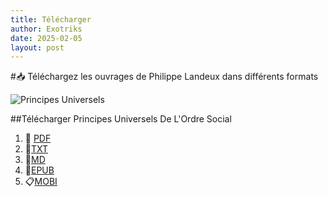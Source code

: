 ```yaml
---
title: Télécharger
author: Exotriks
date: 2025-02-05
layout: post
---
```


#:inbox_tray: Téléchargez les ouvrages de Philippe Landeux dans différents formats


![Principes Universels](https://exotriks.github.io/civisme-documentation/assets/images/covers/recto/couverture_principes_universels_de_l_ordre_social_philippe_landeux_recto_648x960.jpg "Principes Universels De L'Ordre Social - Philippe Landeux")

##Télécharger Principes Universels De L'Ordre Social

1. :blue_book: [PDF](https://exotriks.github.io/civisme-documentation/assets/Principes%20Universels%20de%20l'Ordre%20Social%20-%20Philippe%20Landeux.pdf)
2. :page_facing_up:[TXT](https://cdn.jsdelivr.net/gh/exotriks/civisme-documentation/assets/principes_universels_de_l_ordre_social_philippe_landeux.txt)
3. :bookmark_tabs:[MD](https://cdn.jsdelivr.net/gh/exotriks/civisme-documentation/assets/principes_universels_de_l_ordre_social_philippe_landeux.md)
4. :scroll:[EPUB](https://raw.githubusercontent.com/exotriks/civisme-documentation/master/assets/Principes%20Universels%20De%20L'Ordre%20Social-Philippe%20Landeux.epub)
5. :clipboard:[MOBI](https://cdn.jsdelivr.net/gh/exotriks/civisme-documentation/assets/Principes%20Universels%20De%20L'Ordre%20Social-Philippe%20Landeux.mobi)

